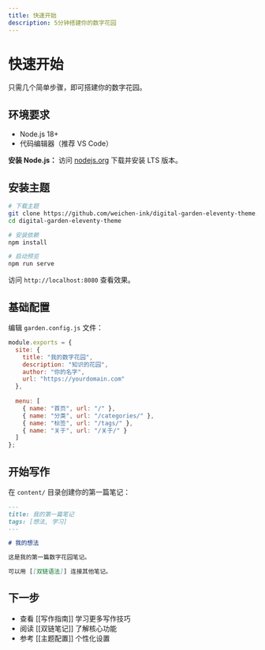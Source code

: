 ```yaml
---
title: 快速开始
description: 5分钟搭建你的数字花园
---
```


# 快速开始

只需几个简单步骤，即可搭建你的数字花园。

## 环境要求

- Node.js 18+ 
- 代码编辑器（推荐 VS Code）

**安装 Node.js：**
访问 [nodejs.org](https://nodejs.org/) 下载并安装 LTS 版本。

## 安装主题

```bash
# 下载主题
git clone https://github.com/weichen-ink/digital-garden-eleventy-theme.git
cd digital-garden-eleventy-theme

# 安装依赖
npm install

# 启动预览
npm run serve
```

访问 `http://localhost:8080` 查看效果。

## 基础配置

编辑 `garden.config.js` 文件：

```javascript
module.exports = {
  site: {
    title: "我的数字花园",
    description: "知识的花园",
    author: "你的名字",
    url: "https://yourdomain.com"
  },
  
  menu: [
    { name: "首页", url: "/" },
    { name: "分类", url: "/categories/" },
    { name: "标签", url: "/tags/" },
    { name: "关于", url: "/关于/" }
  ]
};
```

## 开始写作

在 `content/` 目录创建你的第一篇笔记：

```markdown
---
title: 我的第一篇笔记
tags: [想法, 学习]
---

# 我的想法

这是我的第一篇数字花园笔记。

可以用 [[双链语法]] 连接其他笔记。
```

## 下一步

- 查看 [[写作指南]] 学习更多写作技巧
- 阅读 [[双链笔记]] 了解核心功能
- 参考 [[主题配置]] 个性化设置